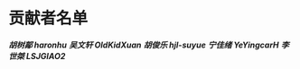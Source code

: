 # 贡献者名单

***胡树鄗 haronhu***
***吴文轩 OldKidXuan***
***胡俊乐 hjl-suyue***
***宁佳绪 YeYingcarH***
***李世桀 LSJGIAO2***
